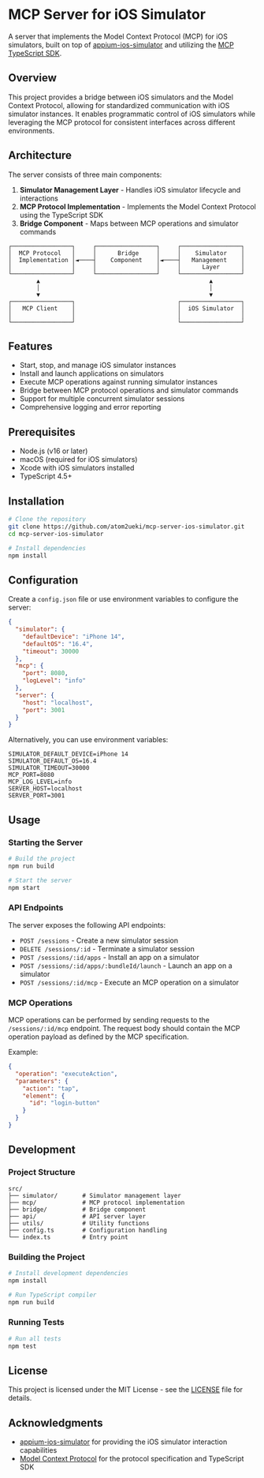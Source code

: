 # MCP Server for iOS Simulator

A server that implements the Model Context Protocol (MCP) for iOS simulators, built on top of [appium-ios-simulator](https://github.com/appium/appium-ios-simulator) and utilizing the [MCP TypeScript SDK](https://github.com/modelcontextprotocol/typescript-sdk).

## Overview

This project provides a bridge between iOS simulators and the Model Context Protocol, allowing for standardized communication with iOS simulator instances. It enables programmatic control of iOS simulators while leveraging the MCP protocol for consistent interfaces across different environments.

## Architecture

The server consists of three main components:

1. **Simulator Management Layer** - Handles iOS simulator lifecycle and interactions
2. **MCP Protocol Implementation** - Implements the Model Context Protocol using the TypeScript SDK
3. **Bridge Component** - Maps between MCP operations and simulator commands

```
┌─────────────────┐     ┌─────────────────┐     ┌─────────────────┐
│  MCP Protocol   │     │      Bridge     │     │    Simulator    │
│  Implementation │◄────┤    Component    │◄────┤   Management    │
│                 │     │                 │     │      Layer      │
└─────────────────┘     └─────────────────┘     └─────────────────┘
        ▲                                                ▲
        │                                                │
        ▼                                                ▼
┌─────────────────┐                             ┌─────────────────┐
│   MCP Client    │                             │  iOS Simulator  │
│                 │                             │                 │
└─────────────────┘                             └─────────────────┘
```

## Features

- Start, stop, and manage iOS simulator instances
- Install and launch applications on simulators
- Execute MCP operations against running simulator instances
- Bridge between MCP protocol operations and simulator commands
- Support for multiple concurrent simulator sessions
- Comprehensive logging and error reporting

## Prerequisites

- Node.js (v16 or later)
- macOS (required for iOS simulators)
- Xcode with iOS simulators installed
- TypeScript 4.5+

## Installation

```bash
# Clone the repository
git clone https://github.com/atom2ueki/mcp-server-ios-simulator.git
cd mcp-server-ios-simulator

# Install dependencies
npm install
```

## Configuration

Create a `config.json` file or use environment variables to configure the server:

```json
{
  "simulator": {
    "defaultDevice": "iPhone 14",
    "defaultOS": "16.4",
    "timeout": 30000
  },
  "mcp": {
    "port": 8080,
    "logLevel": "info"
  },
  "server": {
    "host": "localhost",
    "port": 3001
  }
}
```

Alternatively, you can use environment variables:

```
SIMULATOR_DEFAULT_DEVICE=iPhone 14
SIMULATOR_DEFAULT_OS=16.4
SIMULATOR_TIMEOUT=30000
MCP_PORT=8080
MCP_LOG_LEVEL=info
SERVER_HOST=localhost
SERVER_PORT=3001
```

## Usage

### Starting the Server

```bash
# Build the project
npm run build

# Start the server
npm start
```

### API Endpoints

The server exposes the following API endpoints:

- `POST /sessions` - Create a new simulator session
- `DELETE /sessions/:id` - Terminate a simulator session
- `POST /sessions/:id/apps` - Install an app on a simulator
- `POST /sessions/:id/apps/:bundleId/launch` - Launch an app on a simulator
- `POST /sessions/:id/mcp` - Execute an MCP operation on a simulator

### MCP Operations

MCP operations can be performed by sending requests to the `/sessions/:id/mcp` endpoint. The request body should contain the MCP operation payload as defined by the MCP specification.

Example:

```json
{
  "operation": "executeAction",
  "parameters": {
    "action": "tap",
    "element": {
      "id": "login-button"
    }
  }
}
```

## Development

### Project Structure

```
src/
├── simulator/       # Simulator management layer
├── mcp/             # MCP protocol implementation
├── bridge/          # Bridge component
├── api/             # API server layer
├── utils/           # Utility functions
├── config.ts        # Configuration handling
└── index.ts         # Entry point
```

### Building the Project

```bash
# Install development dependencies
npm install

# Run TypeScript compiler
npm run build
```

### Running Tests

```bash
# Run all tests
npm test
```

## License

This project is licensed under the MIT License - see the [LICENSE](LICENSE) file for details.

## Acknowledgments

- [appium-ios-simulator](https://github.com/appium/appium-ios-simulator) for providing the iOS simulator interaction capabilities
- [Model Context Protocol](https://github.com/modelcontextprotocol/typescript-sdk) for the protocol specification and TypeScript SDK